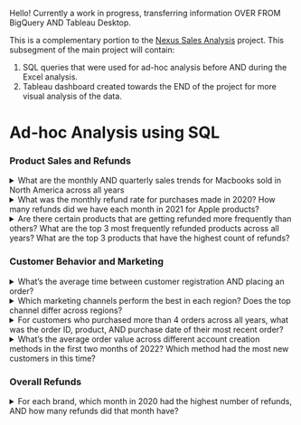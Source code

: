 Hello! Currently a work in progress, transferring information OVER FROM BigQuery AND Tableau Desktop.

This is a complementary portion to the [Nexus Sales Analysis](https://github.com/aduong58/portfolio_projects/tree/main/Nexus-Sales-Analysis) project. This subsegment of the main project will contain:
1. SQL queries that were used for ad-hoc analysis before AND during the Excel analysis.
2. Tableau dashboard created towards the END of the project for more visual analysis of the data.


# Ad-hoc Analysis using SQL
### Product Sales and Refunds
<details>
<summary>What are the monthly AND quarterly sales trends for Macbooks sold in North America across all years </summary> <br>
  Insert notes for this questions here.
  
  ````sql
  WITH quarterly_data AS (
    SELECT date_trunc(orders.purchase_ts, quarter) AS purchase_quarter,
      geo_lookup.region,
      ROUND(SUM(orders.usd_price)) AS quarterly_sales,
      COUNT(orders.usd_price) AS order_count,
      ROUND(AVG(orders.usd_price)) AS aov
    FROM elist.orders
    INNER JOIN elist.customers
     ON customers.id = orders.customer_id
    LEFT JOIN elist.geo_lookup
     ON customers.country_code = geo_lookup.country
    WHERE LOWER(orders.product_name) LIKE "%macbook%"
      AND LOWER(geo_lookup.region) LIKE "%na%"
    GROUP BY purchase_quarter, geo_lookup.region
    ORDER BY purchase_quarter DESC
  )
  
  SELECT ROUND(AVG(quarterly_sales)) AS average_quarterly_sales,
    AVG(order_count) AS avg_order_count,
    AVG(aov) AS avg_aov
  FROM quarterly_data
  ```` 
</details>

<details>
<summary>What was the monthly refund rate for purchases made in 2020? How many refunds did we have each month in 2021 for Apple products?</summary> <br>
  Insert notes for this questions here.
  
  ````sql
  WITH refund_rates_2020 AS (
    SELECT date_trunc(orders.purchase_ts, month) AS sales_month, 
      ROUND(COUNT(order_status.refund_ts) / COUNT(*), 4) AS refund_rate
    FROM elist.orders
    LEFT JOIN elist.order_status
     ON orders.id = order_status.id
    WHERE extract(year FROM orders.purchase_ts) = 2020
    GROUP BY sales_month
    ORDER BY sales_month
  ),
  
  apple_refunds_2021 AS (
    SELECT date_trunc(orders.purchase_ts, month) AS sales_month,
      COUNT(order_status.refund_ts) AS refunds_count
    FROM elist.orders
    LEFT JOIN elist.order_status
     ON orders.id = order_status.id
    WHERE extract(YEAR FROM orders.purchase_ts) = 2021
      AND (LOWER(orders.product_name) LIKE "%apple%" 
      OR LOWER(orders.product_name) LIKE "%macbook%")
    GROUP BY sales_month
    ORDER BY sales_month
  )
  
  SELECT * FROM apple_refunds_2021
  ````
</details>

<details>
<summary>Are there certain products that are getting refunded more frequently than others? What are the top 3 most frequently refunded products across all years? What are the top 3 products that have the highest count of refunds?</summary> <br>
  Insert notes for this questions here.
  
  ````sql
  SELECT 
    CASE WHEN orders.product_name LIKE "%\"\"%" THEN "27in 4K gaming monitor"
      ELSE orders.product_name
      END AS product_name_clean,
    COUNT(order_status.refund_ts) AS refund_count,
    ROUND(COUNT(order_status.refund_ts) / COUNT(*), 4) AS refund_rate
  FROM elist.orders
  LEFT JOIN elist.order_status
   ON orders.id = order_status.id
  GROUP BY product_name_clean
  ORDER BY refund_rate DESC
  -- ORDER BY refund_count DESC
  ````
</details>

### Customer Behavior and Marketing
<details>
<summary>What’s the average time between customer registration AND placing an order?</summary> <br>
  Insert notes for this questions here.
  
  ````sql
  WITH customer_first_purchase AS (
    SELECT customers.id,
      MIN(customers.created_on) AS creation_date,
      MIN(orders.purchase_ts) AS first_purchase_date,
      DATE_DIFF(MIN(orders.purchase_ts), MIN(customers.created_on), day) AS days_to_first_purchase
    FROM elist.customers
    LEFT JOIN elist.orders
     ON customers.id = orders.customer_id
    GROUP BY customers.id
)

  SELECT ROUND(AVG(days_to_first_purchase), 2) AS avg_days_to_first_purchase
  FROM customer_first_purchase
  ````
</details>

<details>
<summary>Which marketing channels perform the best in each region? Does the top channel differ across regions?</summary> <br>
  Insert notes for this questions here.
  
  ````sql
  WITH marketing_channels_by_region AS (
    SELECT 
      geo_lookup.region,
      customers.marketing_channel,
      ROUND(SUM(orders.usd_price)) AS total_sales,
      COUNT(orders.usd_price) AS order_count,
      ROUND(AVG(orders.usd_price), 2) AS aov
    FROM elist.customers
    LEFT JOIN elist.orders
     ON customers.id = orders.customer_id
    LEFT JOIN elist.geo_lookup
     ON customers.country_code = geo_lookup.country
    GROUP BY customers.marketing_channel, geo_lookup.region
)

SELECT *
FROM marketing_channels_by_region
ORDER BY region, total_sales DESC, marketing_channel
  ````
</details>

<details>
<summary>For customers who purchased more than 4 orders across all years, what was the order ID, product, AND purchase date of their most recent order?</summary> <br>
  Insert notes for this questions here.
  
  ````sql
  -- Breakdown by customers who made more than 4 orders across all years
  WITH repeat_customers AS (
    SELECT customer_id
    FROM elist.orders
    GROUP BY orders.customer_id
    having COUNT(orders.id) > 4
  )
  
  -- The window function adds a column that ranks the recency of each order using purchase_ts
  -- this is partitioned by the customer_id, there are separate rankings for the rows of each customer_id
  SELECT orders.customer_id,
    orders.id AS order_id,
    orders.product_name,
    orders.purchase_ts,
    ROW_NUMBER() OVER (PARTITION BY orders.customer_id ORDER BY orders.purchase_ts DESC) AS order_ranking
  FROM elist.orders
  RIGHT JOIN repeat_customers
    ON orders.customer_id = repeat_customers.customer_id
  QUALIFY ROW_NUMBER() OVER (PARTITION BY orders.customer_id ORDER BY orders.purchase_ts DESC) = 1
  ````
</details>

<details>
<summary>What’s the average order value across different account creation methods in the first two months of 2022? Which method had the most new customers in this time?</summary> <br>
  Insert notes for this questions here.
  
  ````sql
  SELECT 
    CASE WHEN customers.account_creation_method is null then "unknown"
      ELSE customers.account_creation_method
      END AS account_creation_method_clean,
    ROUND(AVG(orders.usd_price), 2) AS aov,
    COUNT(*) AS new_customer_count
  FROM elist.orders
  LEFT JOIN elist.customers
   ON orders.customer_id = customers.id
  WHERE customers.created_on between '2022-01-01' AND '2022-02-28'
  GROUP BY account_creation_method_clean
  ORDER BY aov DESC
  ````
</details>

### Overall Refunds
<details>
<summary>For each brand, which month in 2020 had the highest number of refunds, AND how many refunds did that month have?</summary> <br>
  Insert notes for this questions here.
  
  ````sql
  -- Lookup table for associated brands of products
  WITH brands AS (
    SELECT distinct product_name,
      CASE
        WHEN LOWER(product_name) LIKE '%apple%' OR LOWER(product_name) LIKE '%macbook%' then 'Apple'
        WHEN LOWER(product_name) LIKE '%thinkpad%' then 'Lenovo'
        WHEN LOWER(product_name) LIKE '%samsung%' then 'Samsung'
        WHEN LOWER(product_name) LIKE '%bose%' then 'Bose'
        ELSE 'Unknown'
      END AS brand_name
    FROM elist.orders
  ),
  
  -- Calculating the refund count of each brand for each month of 2020
  monthly_refunds AS ( 
    SELECT date_trunc(orders.purchase_ts, month) AS sales_month,
      brands.brand_name,
      COUNT(order_status.refund_ts) AS refund_count
    FROM elist.orders
    LEFT JOIN elist.order_status
     ON orders.id = order_status.id
    LEFT JOIN brands
     ON orders.product_name = brands.product_name
    WHERE orders.purchase_ts between '2020-01-01' AND '2020-12-31'
    GROUP BY date_trunc(orders.purchase_ts, month), brands.brand_name
  )
  
  -- For each brand, SELECT the month WITH the highest refund count
  SELECT sales_month,
    brand_name,
    refund_count,
    ROW_NUMBER() OVER (PARTITION BY brand_name ORDER BY refund_count DESC) AS ranking
  FROM monthly_refunds
  QUALIFY ROW_NUMBER() OVER (PARTITION BY brand_name ORDER BY refund_count DESC) = 1 
  ````
</details>

